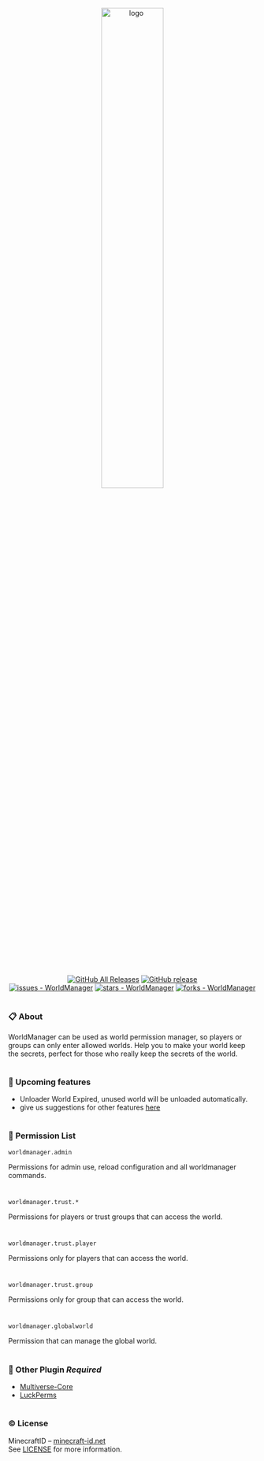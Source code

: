 <div align="center">  
  <br>
  <img src="http://api.minecraft-id.net/plugins/WorldManager/logo.png?width=1" alt="logo" style="width: 50%; height: auto;"></img>

  [![GitHub All Releases](https://img.shields.io/github/downloads/minecraft-id/WorldManager/total)](https://github.com/minecraft-id/WorldManager/releases/)
  [![GitHub release](https://img.shields.io/github/release/minecraft-id/WorldManager?include_prereleases=&sort=semver&color=blue)](https://github.com/minecraft-id/WorldManager/releases/)  
  [![issues - WorldManager](https://img.shields.io/github/issues/minecraft-id/WorldManager)](https://github.com/minecraft-id/WorldManager/issues)
  [![stars - WorldManager](https://img.shields.io/github/stars/minecraft-id/WorldManager?style=social)](https://github.com/minecraft-id/WorldManager)
  [![forks - WorldManager](https://img.shields.io/github/forks/minecraft-id/WorldManager?style=social)](https://github.com/minecraft-id/WorldManager)
  <h1></h1>
</div>

### 📋 About
WorldManager can be used as world permission manager, so players or groups can only enter allowed worlds. Help you to make your world keep the secrets, perfect for those who really keep the secrets of the world.
<h1></h1>

### 🔨 Upcoming features
+ Unloader World Expired, unused world will be unloaded automatically.
+ give us suggestions for other features [here](https://discord.gg/gMZRd9Bbuq)
<h1></h1>

### 🔐 Permission List
```
worldmanager.admin
```
Permissions for admin use, reload configuration and all worldmanager commands.
<h1></h1>

``` 
worldmanager.trust.* 
```
Permissions for players or trust groups that can access the world.
<h1></h1>

```
worldmanager.trust.player
```
Permissions only for players that can access the world.
<h1></h1>

```
worldmanager.trust.group
```
Permissions only for group that can access the world.
<h1></h1>

```
worldmanager.globalworld
```
Permission that can manage the global world.
<h1></h1>

### 🧰 Other Plugin *Required*
+ [Multiverse-Core](https://dev.bukkit.org/projects/multiverse-core)
+ [LuckPerms](https://luckperms.net/download)
<h1></h1>

### © License
MinecraftID – [minecraft-id.net](https://www.minecraft-id.net)<br>
See [LICENSE](https://github.com/minecraft-id/WorldManager/blob/master/LICENSE) for more information.
